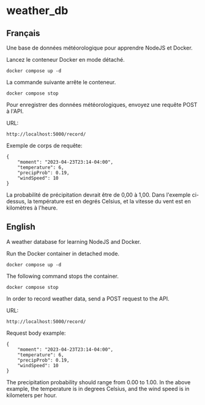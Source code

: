 # weather_db

## Français

Une base de données météorologique pour apprendre NodeJS et Docker.

Lancez le conteneur Docker en mode détaché.

```
docker compose up -d
```

La commande suivante arrête le conteneur.

```
docker compose stop
```

Pour enregistrer des données météorologiques, envoyez une requête POST à l'API.

URL:
```
http://localhost:5000/record/
```

Exemple de corps de requête:
```
{
    "moment": "2023-04-23T23:14-04:00",
    "temperature": 6,
    "precipProb": 0.19,
    "windSpeed": 10
}
```

La probabilité de précipitation devrait être de 0,00 à 1,00. Dans l'exemple
ci-dessus, la température est en degrés Celsius, et la vitesse du vent est en
kilomètres à l'heure.

## English

A weather database for learning NodeJS and Docker.

Run the Docker container in detached mode.

```
docker compose up -d
```

The following command stops the container.

```
docker compose stop
```

In order to record weather data, send a POST request to the API.

URL:
```
http://localhost:5000/record/
```

Request body example:
```
{
    "moment": "2023-04-23T23:14-04:00",
    "temperature": 6,
    "precipProb": 0.19,
    "windSpeed": 10
}
```

The precipitation probability should range from 0.00 to 1.00. In the above
example, the temperature is in degrees Celsius, and the wind speed is in
kilometers per hour.
